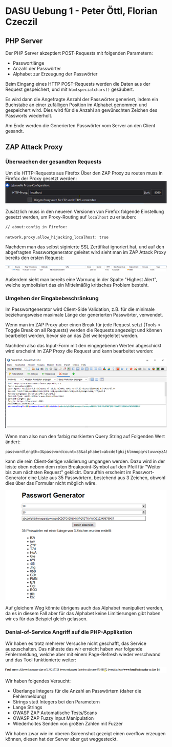 # DASU Uebung 1 - Peter Öttl, Florian Czeczil

## PHP Server
Der PHP Server akzeptiert POST-Requests mit folgenden Parametern:
- Passwortlänge
- Anzahl der Passwörter
- Alphabet zur Erzeugung der Passwörter

Beim Eingang eines HTTP POST-Requests werden die Daten aus der Request gespeichert, und mit `htmlspecialchars()` gesäubert. 

Es wird dann die Angefragte Anzahl der Passwörter generiert, indem ein Buchstabe an einer zufälligen Position im Alphabet genommen und gespeichert wird. Dies wird für die Anzahl an gewünschten Zeichen des Passworts wiederholt.

Am Ende werden die Generierten Passwörter vom Server an den Client gesandt.

## ZAP Attack Proxy
### Überwachen der gesandten Requests
Um die HTTP-Requests aus Firefox Über den ZAP Proxy zu routen muss in Firefox der Proxy gesetzt werden:
![Firefox Proxy Config](./firefox_proxy.png)

Zusätzlich muss in den neueren Versionen von Firefox folgende Einstellung gesetzt werden, um Proxy-Routing auf `localhost` zu erlauben:

```
// about:config in Firefox:

network.proxy.allow_hijacking_localhost: true
```

Nachdem man das selbst siginierte SSL Zertifikat ignoriert hat, und auf den abgefragten Passwortgenerator geleitet wird sieht man im ZAP Attack Proxy bereits den ersten Request:

![First ZAP Proxy Request](./zap_request.png)

Außerdem sieht man bereits eine Warnung in der Spalte "Highest Alert", welche symbolisiert das ein Mittelmäßig kritisches Problem besteht.

### Umgehen der Eingabebeschränkung
Im Passwortgenerator wird Client-Side Validation, z.B. für die minimale beziehungsweise maximale Länge der generierten Passwörter, verwendet. 

Wenn man im ZAP Proxy aber einen Break für jede Request setzt (Tools > Toggle Break on all Requests) werden die Requests angezeigt und können bearbeitet werden, bevor sie an das Ziel weitergeleitet werden.

Nachdem also das Input-Form mit den eingegebenen Werten abgeschickt wird erscheint im ZAP Proxy die Request und kann bearbeitet werden:


![Caught HTTP Request](./zap_caught_request.png)

Wenn man also nun den farbig markierten Query String auf Folgenden Wert ändert:
``` 
passwordlength=3&passwordcount=35&alphabet=abcdefghijklmnopqrstuvwxyzABCDEFGHIJKLMNOPQRSTUVWXYZ1234567890%21%3F
``` 
kann die rein Client-Seitige validierung umgangen werden. Dazu wird in der leiste oben nebem dem roten Breakpoint-Symbol auf den Pfeil für "Weiter bis zum nächsten Request" geklickt. Daraufhin erscheint im Passwort-Generator eine Liste aus 35 Passwörtern, bestehend aus 3 Zeichen, obwohl dies über das Formular nicht möglich wäre.


![Manipulated Input Parameters Result](./manipulated_passwords.png)

Auf gleichem Weg könnte übrigens auch das Alphabet manipuliert werden, da es in diesem Fall aber für das Alphabet keine Limitierungen gibt haben wir es für das Beispiel gleich gelassen.

### Denial-of-Service Angriff auf die PHP-Applikation
Wir haben es trotz mehrerer Versuche nicht geschafft, das Service auszuschalten. Das näheste das wir erreicht haben war folgende Fehlermeldung, welche aber mit einem Page-Refresh wieder verschwand und das Tool funktionierte weiter: 

![Error Integer too large](./error.png)

Wir haben folgendes Versucht:
- Überlange Integers für die Anzahl an Passwörtern (daher die Fehlermeldung)
- Strings statt Integers bei den Parametern
- Lange Strings
- OWASP ZAP Automatische Tests/Scans
- OWASP ZAP Fuzzy Input Manipulation
- Wiederholtes Senden von großen Zahlen mit Fuzzer

Wir haben zwar wie im oberen Screenshot gezeigt einen overflow erzeugen können, diesen hat der Server aber gut weggesteckt.